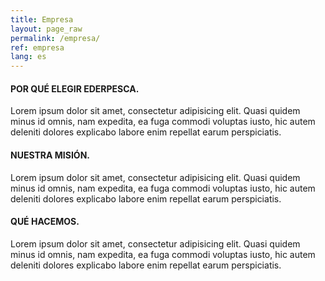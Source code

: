 ```yaml
---
title: Empresa
layout: page_raw
permalink: /empresa/
ref: empresa
lang: es
---
```


<div class="col_one_third">
  <div class="heading-block fancy-title nobottomborder title-bottom-border">
    <h4>POR QUÉ ELEGIR <span>EDERPESCA</span>.</h4>
  </div>
  <p>Lorem ipsum dolor sit amet, consectetur adipisicing elit. Quasi quidem minus id omnis, nam expedita, ea fuga commodi voluptas iusto, hic autem deleniti dolores explicabo labore enim repellat earum perspiciatis.</p>
</div>

<div class="col_one_third">
  <div class="heading-block fancy-title nobottomborder title-bottom-border">
    <h4>NUESTRA <span>MISIÓN</span>.</h4>
  </div>
   <p>Lorem ipsum dolor sit amet, consectetur adipisicing elit. Quasi quidem minus id omnis, nam expedita, ea fuga commodi voluptas iusto, hic autem deleniti dolores explicabo labore enim repellat earum perspiciatis.</p>
</div>

<div class="col_one_third col_last">
  <div class="heading-block fancy-title nobottomborder title-bottom-border">
    <h4>QUÉ <span>HACEMOS</span>.</h4>
  </div>
  <p>Lorem ipsum dolor sit amet, consectetur adipisicing elit. Quasi quidem minus id omnis, nam expedita, ea fuga commodi voluptas iusto, hic autem deleniti dolores explicabo labore enim repellat earum perspiciatis.</p>
</div>
